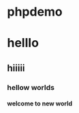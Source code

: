 # phpdemo

<html>
<body>
  <h1> helllo </h1>
  
  </body>
  </html>
  
<html>
  <body>
    <h2> hiiiii </h2>
  </body>
  </html>
  
  
  <html>
  <body>
    <h3> hellow worlds </h3>
  </body>
  </html>
  
<html>
  <body>
    <h4> welcome to new world </h4>
  </body>
  </html>
  
  
  
  
  
  
